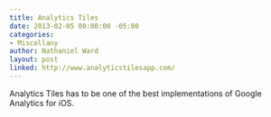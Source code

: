 ```yaml
---
title: Analytics Tiles
date: 2013-02-05 00:00:00 -05:00
categories:
- Miscellany
author: Nathaniel Ward
layout: post
linked: http://www.analyticstilesapp.com/
---
```


Analytics Tiles has to be one of the best implementations of Google Analytics for iOS.